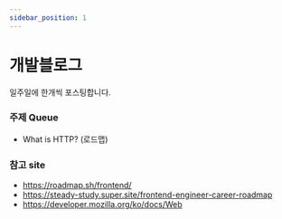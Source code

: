 ```yaml
---
sidebar_position: 1
---
```


# 개발블로그

일주일에 한개씩 포스팅합니다.

### 주제 Queue

- What is HTTP? (로드맵)

### 참고 site

- https://roadmap.sh/frontend/
- https://steady-study.super.site/frontend-engineer-career-roadmap
- https://developer.mozilla.org/ko/docs/Web
